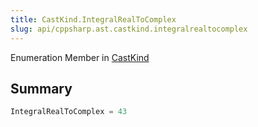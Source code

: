 ```yaml
---
title: CastKind.IntegralRealToComplex
slug: api/cppsharp.ast.castkind.integralrealtocomplex
---
```

Enumeration Member in [CastKind](/api/cppsharp/ast/castkind)

## Summary



```csharp
IntegralRealToComplex = 43
```

